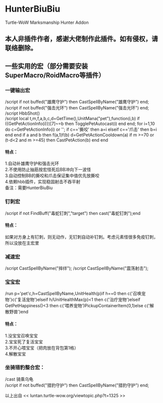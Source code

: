 # HunterBiuBiu
Turtle-WoW Marksmanship Hunter Addon

## 本人非插件作者，感谢大佬制作此插件。如有侵权，请联络删除。

## 一些实用的宏（部分需要安装SuperMacro/RoidMacro等插件）

### 一键输出宏

/script if not buffed("雄鹰守护") then CastSpellByName("雄鹰守护") end;  
/script if not buffed("强击光环") then CastSpellByName("强击光环") end;  
/script HbbShot()  
/script local t,m,f,a,b,c,d=GetTime(),UnitMana("pet"),function(i,b) if ({GetPetActionInfo(i)})[7]~=b then TogglePetAutocast(i) end end; for i=1,10 do c=GetPetActionInfo(i) or ''; if c=='撕咬' then a=i elseif c=='爪击' then b=i end end if a and b then f(a,1)f(b) d=GetPetActionCooldown(a) if m >=70 or (t-d<2 and m >=45) then CastPetAction(b) end end  



#### 特点：
1.自动补雄鹰守护和强击光环  
2.不使用防止抽筋按宏怪死后BB冲向下一波怪  
3.自动控制BB的撕咬和爪击保证集中值优先放撕咬  
4.依赖hbb插件，实现稳固射击不吞平射  
备注：需要HunterBiuBiu  


### 钉刺宏

/script if not FindBuff("毒蛇钉刺","target") then cast("毒蛇钉刺");end

#### 特点：
如果对方身上有钉刺，则无动作，无钉刺自动补钉刺。考虑元素怪很多免疫钉刺，所以没放在主宏里

### 减速宏

/script CastSpellByName("摔绊"); 
/script CastSpellByName("震荡射击"); 

### 宝宝宏

/run p='pet'c,h=CastSpellByName,UnitHealth(p)if h==0 then c('召唤宠物')c('复活宠物')elseif h/UnitHealthMax(p)<1 then c('治疗宠物')elseif GetPetHappiness()<3 then c('喂养宠物')PickupContainerItem(0,1)else c('解散野兽')end 

#### 特点：
1.没宝宝召唤宝宝  
2.宝宝死了复活宝宝  
3.不开心喂宝宝（把肉放在背包第1格）  
4.解散宝宝

### 坐骑猎豹整合宏：

/cast 骑乘乌龟  
/script if not buffed("猎豹守护") then CastSpellByName("猎豹守护") end;

以上出自 << luntan.turtle-wow.org/viewtopic.php?t=1325 >>
